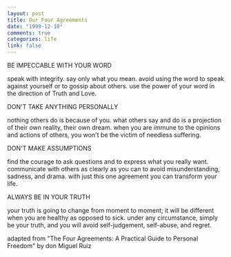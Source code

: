 ```yaml
--- 
layout: post
title: Our Four Agreements
date: "1999-12-10"
comments: true
categories: life
link: false
---
```




BE IMPECCABLE WITH YOUR WORD

speak with integrity. say only what you mean.
avoid using the word to speak against yourself
or to gossip about others. use the power of your
word in the direction of Truth and Love.


DON'T TAKE ANYTHING PERSONALLY

nothing others do is because of you. what
others say and do is a projection of their own
reality, their own dream. when you are immune
to the opinions and actions of others, you won't
be the victim of needless suffering.


DON'T MAKE ASSUMPTIONS

find the courage to ask questions and to express
what you really want. communicate with others
as clearly as you can to avoid misunderstanding,
sadness, and drama. with just this one agreement
you can transform your life.


ALWAYS BE IN YOUR TRUTH

your truth is going to change from moment to
moment; it will be different when you are
healthy as opposed to sick. under any circumstance,
simply be your truth, and you will avoid
self-judgement, self-abuse, and regret.





adapted from "The Four Agreements:
A Practical Guide to Personal Freedom"
by don Miguel Ruiz








